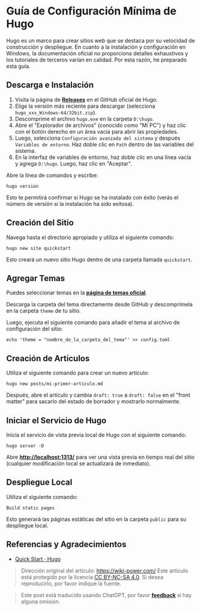 # Guía de Configuración Mínima de Hugo

Hugo es un marco para crear sitios web que se destaca por su velocidad de construcción y despliegue. En cuanto a la instalación y configuración en Windows, la documentación oficial no proporciona detalles exhaustivos y los tutoriales de terceros varían en calidad. Por esta razón, he preparado esta guía.

## Descarga e Instalación

1. Visita la página de [**Releases**](https://github.com/gohugoio/hugo/releases) en el GitHub oficial de Hugo.
2. Elige la versión más reciente para descargar (selecciona `hugo_xxx_Windows-64/32bit.zip`).
3. Descomprime el archivo `hugo.exe` en la carpeta `D:\hugo`.
4. Abre el "Explorador de archivos" (conocido como "Mi PC") y haz clic con el botón derecho en un área vacía para abrir las propiedades.
5. Luego, selecciona `Configuración avanzada del sistema` y después `Variables de entorno`. Haz doble clic en `Path` dentro de las variables del sistema.
6. En la interfaz de variables de entorno, haz doble clic en una línea vacía y agrega `D:\hugo`. Luego, haz clic en "Aceptar".

Abre la línea de comandos y escribe:

```plaintext
hugo version
```

Esto te permitirá confirmar si Hugo se ha instalado con éxito (verás el número de versión si la instalación ha sido exitosa).

## Creación del Sitio

Navega hasta el directorio apropiado y utiliza el siguiente comando:

```plaintext
hugo new site quickstart
```

Esto creará un nuevo sitio Hugo dentro de una carpeta llamada `quickstart`.

## Agregar Temas

Puedes seleccionar temas en la [**página de temas oficial**](https://themes.gohugo.io/).

Descarga la carpeta del tema directamente desde GitHub y descomprímela en la carpeta `theme` de tu sitio.

Luego, ejecuta el siguiente comando para añadir el tema al archivo de configuración del sitio:

```plaintext
echo 'theme = "nombre_de_la_carpeta_del_tema"' >> config.toml
```

## Creación de Artículos

Utiliza el siguiente comando para crear un nuevo artículo:

```plaintext
hugo new posts/mi-primer-articulo.md
```

Después, abre el artículo y cambia `draft: true` a `draft: false` en el "front matter" para sacarlo del estado de borrador y mostrarlo normalmente.

## Iniciar el Servicio de Hugo

Inicia el servicio de vista previa local de Hugo con el siguiente comando:

```plaintext
hugo server -D
```

Abre [**http://localhost:1313/**](http://localhost:1313/) para ver una vista previa en tiempo real del sitio (cualquier modificación local se actualizará de inmediato).

## Despliegue Local

Utiliza el siguiente comando:

```plaintext
Build static pages
```

Esto generará las páginas estáticas del sitio en la carpeta `public` para su despliegue local.

## Referencias y Agradecimientos

- [Quick Start · Hugo](https://gohugo.io/getting-started/quick-start/)

> Dirección original del artículo: <https://wiki-power.com/>
> Este artículo está protegido por la licencia [CC BY-NC-SA 4.0](https://creativecommons.org/licenses/by/4.0/deed.zh). Si desea reproducirlo, por favor indique la fuente.

> Este post está traducido usando ChatGPT, por favor [**feedback**](https://github.com/linyuxuanlin/Wiki_MkDocs/issues/new) si hay alguna omisión.
